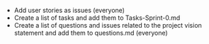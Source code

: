  - Add user stories as issues (everyone)
 - Create a list of tasks and add them to Tasks-Sprint-0.md
 - Create a list of questions and issues related to the project vision statement and add them to questions.md (everyone)
